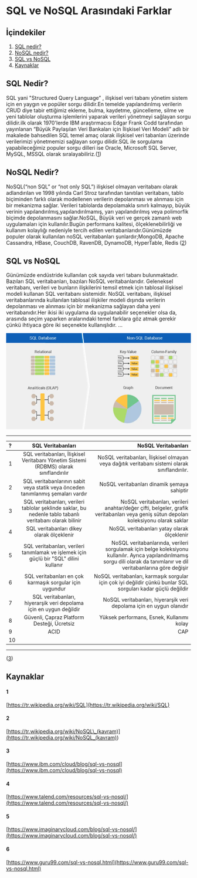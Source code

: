 # SQL ve NoSQL Arasındaki Farklar

## İçindekiler

1. [SQL nedir?](#SQL-nedir)
2. [NoSQL nedir?](#NoSQL-nedir)
3. [SQL vs NoSQL](#typescript-vs-javascript)
4. [Kaynaklar](#kaynaklar)

## SQL Nedir?

SQL yani "Structured Query Language” , ilişkisel veri tabanı yönetim sistem için en yaygın ve popüler sorgu dilidir.En temelde yapılandırılmış verilerin CRUD diye tabir ettiğimiz ekleme, bulma, kaydetme, güncelleme, silme ve yeni tablolar oluşturma işlemlerini yaparak verileri yönetmeyi sağlayan sorgu dilidir.ilk olarak 1970'lerde IBM araştırmacısı Edgar Frank Codd tarafından yayınlanan “Büyük Paylaşılan Veri Bankaları için İlişkisel Veri Modeli” adlı bir makalede bahsedilen SQL temel amaç olarak ilişkisel veri tabanları üzerinde verilerimizi yönetmemizi sağlayan sorgu dilidir.SQL ile sorgulama yapabileceğimiz populer sorgu dilleri ise Oracle, Microsoft SQL Server, MySQL, MSSQL olarak sıralayabiliriz.([1](#1))

## NoSQL Nedir?

NoSQL(“non SQL” or “not only SQL”) ilişkisel olmayan veritabanı olarak adlandırılan ve 1998 yılında Carl Stroz tarafından tanıtılan veritabanı, tablo biçiminden farklı olarak modellenen verilerin depolanması ve alınması için bir mekanizma sağlar. Verileri tablolarda depolamakla sınırlı kalmayıp, büyük verinin yapılandırılmış,yapılandırılmamış, yarı yapılandırılmış veya polimorfik biçimde depolanmasını sağlar.NoSQL, Büyük veri ve gerçek zamanlı web uygulamaları için kullanılır.Bugün performans kalitesi, ölçeklenebilirliği ve kullanım kolaylığı nedeniyle tercih edilen veritabanlarıdır.Günümüzde populer olarak kullanılan noSQL veritabanları şunlardır;MongoDB, Apache Cassandra, HBase, CouchDB, RavenDB, DynamoDB, HyperTable, Redis
([2](#2))

## SQL vs NoSQL

Günümüzde endüstride kullanılan çok sayıda veri tabanı bulunmaktadır. Bazıları SQL veritabanları, bazıları NoSQL veritabanlarıdır. Geleneksel veritabanı, verileri ve bunların ilişkilerini temsil etmek için tablosal ilişkisel modeli kullanan SQL veritabanı sistemidir. NoSQL veritabanı, ilişkisel veritabanlarında kullanılan tablosal ilişkiler modeli dışında verilerin depolanması ve alınması için bir mekanizma sağlayan daha yeni veritabanıdır.Her ikisi iki uygulama da uygulanabilir seçenekler olsa da, arasında seçim yaparken aralarındaki temel farklara göz atmak gerekir çünkü ihtiyaca göre iki seçenekte kullanışlıdır.
...

![Ornek](./images/nosqlvssql.png)

---

| ?   |                                            SQL Veritabanları                                             |                                                                                                                                                         NoSQL Veritabanları |
| :-- | :------------------------------------------------------------------------------------------------------: | --------------------------------------------------------------------------------------------------------------------------------------------------------------------------: |
| 1   |          SQL veritabanları, İlişkisel Veritabanı Yönetim Sistemi (RDBMS) olarak sınıflandırılır          |                                                                              NoSQL veritabanları, İlişkisel olmayan veya dağıtık veritabanı sistemi olarak sınıflandırılır. |
| 2   |             SQL veritabanlarının sabit veya statik veya önceden tanımlanmış şemaları vardır              |                                                                                                                                 NoSQL veritabanları dinamik şemaya sahiptir |
| 3   | SQL veritabanları, verileri tablolar şeklinde saklar, bu nedenle tablo tabanlı veritabanı olarak bilinir |                                       NoSQL veritabanları, verileri anahtar/değer çifti, belgeler, grafik veritabanları veya geniş sütun depoları koleksiyonu olarak saklar |
| 4   |                                SQL veritabanları dikey olarak ölçeklenir                                 |                                                                                                                                 NoSQL veritabanları yatay olarak ölçeklenir |
| 5   |          SQL veritabanları, verileri tanımlamak ve işlemek için güçlü bir "SQL" dilini kullanır          | NoSQL veritabanlarında, verileri sorgulamak için belge koleksiyonu kullanılır. Ayrıca yapılandırılmamış sorgu dili olarak da tanımlanır ve dil veritabanlarına göre değişir |
| 6   |                         SQL veritabanları en çok karmaşık sorgular için uygundur                         |                                                                NoSQL veritabanları, karmaşık sorgular için çok iyi değildir çünkü bunlar SQL sorguları kadar güçlü değildir |
| 7   |                    SQL veritabanları, hiyerarşik veri depolama için en uygun değildir                    |                                                                                                        NoSQL veritabanları, hiyerarşik veri depolama için en uygun olanıdır |
| 8   |                                Güvenli, Çapraz Platform Desteği, Ücretsiz                                |                                                                                                                                   Yüksek performans, Esnek, Kullanımı kolay |
| 9   |                                                   ACID                                                   |                                                                                                                                                                         CAP |
| 10  |                                                                                                          |                                                                                                                                                                             |

---

([3](#3))

## Kaynaklar

#### 1

[https://tr.wikipedia.org/wiki/SQL](https://tr.wikipedia.org/wiki/SQL)

#### 2

[https://tr.wikipedia.org/wiki/NoSQL\_(kavram)](<https://tr.wikipedia.org/wiki/NoSQL_(kavram)>)

#### 3

[https://www.ibm.com/cloud/blog/sql-vs-nosql](https://www.ibm.com/cloud/blog/sql-vs-nosql)

#### 4

[https://www.talend.com/resources/sql-vs-nosql/](https://www.talend.com/resources/sql-vs-nosql/)

#### 5

[https://www.imaginarycloud.com/blog/sql-vs-nosql/](https://www.imaginarycloud.com/blog/sql-vs-nosql/)

#### 6

[https://www.guru99.com/sql-vs-nosql.html](https://www.guru99.com/sql-vs-nosql.html)
